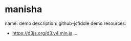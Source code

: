 # manisha
name: demo
description: github-jsfiddle demo
resources:
  - https://d3js.org/d3.v4.min.js
...


